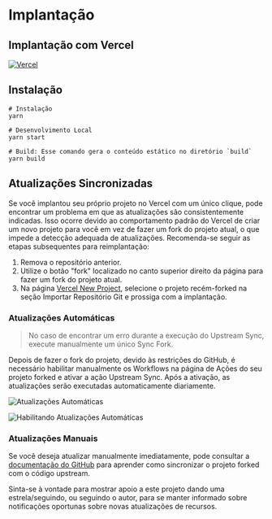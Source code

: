 # Implantação

## Implantação com Vercel

[![Vercel](https://vercel.com/button)](https://vercel.com/new/clone?repository-url=https%3A%2F%2Fgithub.com%2Fprivacyrepo%2Fcok.ai%2Ftree%2Fgh-pages)

## Instalação

```shell
# Instalação
yarn

# Desenvolvimento Local
yarn start

# Build: Esse comando gera o conteúdo estático no diretório `build`
yarn build
```

## Atualizações Sincronizadas

Se você implantou seu próprio projeto no Vercel com um único clique, pode encontrar um problema em que as atualizações são consistentemente indicadas. Isso ocorre devido ao comportamento padrão do Vercel de criar um novo projeto para você em vez de fazer um fork do projeto atual, o que impede a detecção adequada de atualizações. Recomenda-se seguir as etapas subsequentes para reimplantação:

1. Remova o repositório anterior.
2. Utilize o botão "fork" localizado no canto superior direito da página para fazer um fork do projeto atual.
3. Na página [Vercel New Project](https://vercel.com/new), selecione o projeto recém-forked na seção Importar Repositório Git e prossiga com a implantação.

### Atualizações Automáticas

> No caso de encontrar um erro durante a execução do Upstream Sync, execute manualmente um único Sync Fork.

Depois de fazer o fork do projeto, devido às restrições do GitHub, é necessário habilitar manualmente os Workflows na página de Ações do seu projeto forked e ativar a ação Upstream Sync. Após a ativação, as atualizações serão executadas automaticamente diariamente.

![Atualizações Automáticas](https://img.newzone.top/2023-05-19-11-57-59.png?imageMogr2/format/webp)

![Habilitando Atualizações Automáticas](https://img.newzone.top/2023-05-19-11-59-26.png?imageMogr2/format/webp)

### Atualizações Manuais

Se você deseja atualizar manualmente imediatamente, pode consultar a [documentação do GitHub](https://docs.github.com/pt/pull-requests/collaborating-with-pull-requests/working-with-forks/syncing-a-fork) para aprender como sincronizar o projeto forked com o código upstream.

Sinta-se à vontade para mostrar apoio a este projeto dando uma estrela/seguindo, ou seguindo o autor, para se manter informado sobre notificações oportunas sobre novas atualizações de recursos.
